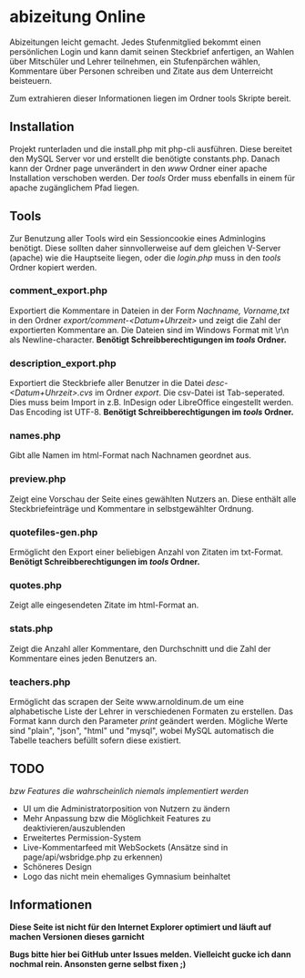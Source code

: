 <h1>abizeitung Online</h1>

Abizeitungen leicht gemacht. Jedes Stufenmitglied bekommt einen persönlichen Login und kann damit seinen Steckbrief anfertigen, an Wahlen über Mitschüler und Lehrer teilnehmen, ein Stufenpärchen wählen, Kommentare über Personen schreiben und Zitate aus dem Unterreicht beisteuern.

Zum extrahieren dieser Informationen liegen im Ordner tools Skripte bereit.

<h2>Installation</h2>

Projekt runterladen und die install.php mit php-cli ausführen. Diese bereitet den MySQL Server vor und erstellt die benötigte constants.php.
Danach kann der Ordner page unverändert in den <i>www</i> Ordner einer apache Installation verschoben werden.
Der <i>tools</i> Order muss ebenfalls in einem für apache zugänglichem Pfad liegen.

<h2>Tools</h2>
Zur Benutzung aller Tools wird ein Sessioncookie eines Adminlogins benötigt. Diese sollten daher sinnvollerweise auf dem gleichen V-Server (apache) wie die Hauptseite liegen, oder die <i>login.php</i> muss in den <i>tools</i> Ordner kopiert werden.

<h3>comment_export.php</h3>
Exportiert die Kommentare in Dateien in der Form <i>Nachname, Vorname,txt</i> in den Ordner <i>export/comment-&lt;Datum+Uhrzeit&gt;</i> und zeigt die Zahl der exportierten Kommentare an. Die Dateien sind im Windows Format mit \r\n als Newline-character. <strong>Benötigt Schreibberechtigungen im <i>tools</i> Ordner.</strong>

<h3>description_export.php</h3>
Exportiert die Steckbriefe aller Benutzer in die Datei <i>desc-&lt;Datum+Uhrzeit&gt;.cvs</i> im Ordner <i>export</i>. Die csv-Datei ist Tab-seperated. Dies muss beim Import in z.B. InDesign oder LibreOffice eingestellt werden. Das Encoding ist UTF-8. <strong>Benötigt Schreibberechtigungen im <i>tools</i> Ordner.</strong>

<h3>names.php</h3>
Gibt alle Namen im html-Format nach Nachnamen geordnet aus.

<h3>preview.php</h3>
Zeigt eine Vorschau der Seite eines gewählten Nutzers an. Diese enthält alle Steckbriefeinträge und Kommentare in selbstgewählter Ordnung.

<h3>quotefiles-gen.php</h3>
Ermöglicht den Export einer beliebigen Anzahl von Zitaten im txt-Format. <strong>Benötigt Schreibberechtigungen im <i>tools</i> Ordner.</strong>

<h3>quotes.php</h3>
Zeigt alle eingesendeten Zitate im html-Format an.

<h3>stats.php</h3>
Zeigt die Anzahl aller Kommentare, den Durchschnitt und die Zahl der Kommentare eines jeden Benutzers an.

<h3>teachers.php</h3>
Ermöglicht das scrapen der Seite www.arnoldinum.de um eine alphabetische Liste der Lehrer in verschiedenen Formaten zu erstellen. Das Format kann durch den Parameter <i>print</i> geändert werden. Mögliche Werte sind "plain", "json", "html" und "mysql", wobei MySQL automatisch die Tabelle teachers befüllt sofern diese existiert.

<h2>TODO</h2>
<i>bzw Features die wahrscheinlich niemals implementiert werden</i>

* UI um die Administratorposition von Nutzern zu ändern
* Mehr Anpassung bzw die Möglichkeit Features zu deaktivieren/auszublenden
* Erweitertes Permission-System
* Live-Kommentarfeed mit WebSockets (Ansätze sind in page/api/wsbridge.php zu erkennen)
* Schöneres Design
* Logo das nicht mein ehemaliges Gymnasium beinhaltet

<h2>Informationen</h2>

<strong>Diese Seite ist nicht für den Internet Explorer optimiert und läuft auf machen Versionen dieses garnicht

<strong>Bugs bitte hier bei GitHub unter Issues melden. Vielleicht gucke ich dann nochmal rein. Ansonsten gerne selbst fixen ;)</strong>
